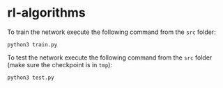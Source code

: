 # rl-algorithms

To train the network execute the following command from the `src` folder:
~~~~
python3 train.py
~~~~

To test the network execute the following command from the `src` folder
(make sure the checkpoint is in `tmp`):
~~~~
python3 test.py
~~~~
